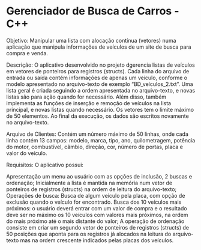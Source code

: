 # Gerenciador de Busca de Carros - C++

Objetivo: Manipular uma lista com alocação contínua (vetores) numa aplicação que manipula informações de veículos de um site de busca para compra e venda.

Descrição: O aplicativo desenvolvido no projeto dgerencia listas de veículos em vetores de ponteiros para registros (structs). Cada linha do arquivo de entrada ou saída contém informações de apenas um veículo, conforme o modelo apresentado no arquivo-texto de exemplo “BD_veículos_2.txt”. Uma lista geral é criada seguindo a ordem apresentada no arquivo-texto, e novas listas são para ação quando for necessário. Além disso, também implementa as funções de inserção e remoção de veículos na lista principal, e novas listas quando necessário. Os vetores tem o limite máximo de 50 elementos. Ao final da execução, os dados são escritos novamente no arquivo-texto.

Arquivo de Clientes: Contém um número máximo de 50 linhas, onde cada linha contém 13 campos: modelo, marca, tipo, ano, quilometragem, potência do motor, combustível, câmbio, direção, cor, número de portas, placa e valor do veículo.

Requisitos: O aplicativo possui:

Apresentação um menu ao usuário com as opções de inclusão, 2 buscas e ordenação;
Inicialmente a lista é mantida na memória num vetor de ponteiros de registros (structs) na ordem de leitura do arquivo-texto;
Operações de busca: Busca de algum veículo pela placa, com opção de exclusão quando o veículo for encontrado. Busca dos 10 veículos mais próximos: o usuário deverá entrar com um valor de compra e o resultado deve ser no máximo os 10 veículos com valores mais próximos, na ordem do mais próximo até o mais distante do valor;
A operação de ordenação consiste em criar um segundo vetor de ponteiros de registros (structs) de 50 posições que aponta para os registros já alocados na leitura do arquivo-texto mas na ordem crescente indicados pelas placas dos veículos.
